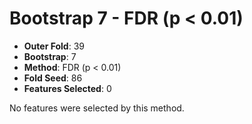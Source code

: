 # Bootstrap 7 - FDR (p < 0.01)

- **Outer Fold**: 39
- **Bootstrap**: 7
- **Method**: FDR (p < 0.01)
- **Fold Seed**: 86
- **Features Selected**: 0

No features were selected by this method.
